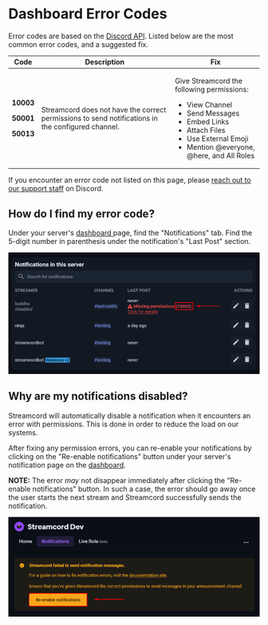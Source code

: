 # Dashboard Error Codes

Error codes are based on the [Discord API](https://discord.com/developers/docs/topics/opcodes-and-status-codes#json). Listed below are the most common error codes, and a suggested fix.

| Code                                                                                    | Description                                                                                       | Fix                                                                                                                                                                                                                       |
| --------------------------------------------------------------------------------------- | ------------------------------------------------------------------------------------------------- | ------------------------------------------------------------------------------------------------------------------------------------------------------------------------------------------------------------------------- |
| <p><strong>10003</strong></p><p><strong>50001</strong></p><p><strong>50013</strong></p> | Streamcord does not have the correct permissions to send notifications in the configured channel. | <p>Give Streamcord the following permissions:</p><ul><li>View Channel</li><li>Send Messages</li><li>Embed Links</li><li>Attach Files</li><li>Use External Emoji</li><li>Mention @everyone, @here, and All Roles</li></ul> |

If you encounter an error code not listed on this page, please [reach out to our support staff](https://discord.gg/UNYzJqV) on Discord.

## How do I find my error code?

Under your server's [dashboard ](https://dash.streamcord.io/)page, find the "Notifications" tab. Find the 5-digit number in parenthesis under the notification's "Last Post" section.

![](<../.gitbook/assets/image (40).png>)

## Why are my notifications disabled?

Streamcord will automatically disable a notification when it encounters an error with permissions. This is done in order to reduce the load on our systems.

After fixing any permission errors, you can re-enable your notifications by clicking on the "Re-enable notifications" button under your server's notification page on the [dashboard](https://dash.streamcord.io/).&#x20;

**NOTE:** The error _may_ not disappear immediately after clicking the "Re-enable notifications" button. In such a case, the error should go away once the user starts the next stream and Streamcord successfully sends the notification.

![](<../.gitbook/assets/image (23).png>)
